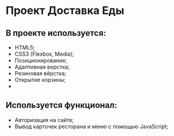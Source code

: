 # Проект Доставка Еды

## В проекте используется:

- HTML5;
- CSS3 (Flexbox, Media);
- Позиционирование;
- Адаптивная верстка;
- Резиновая вёрстка;
- Открытие корзины;
-

## Используется функционал:

- Авторизация на сайте;
- Вывод карточек ресторана и меню с помощью JavaScript;
